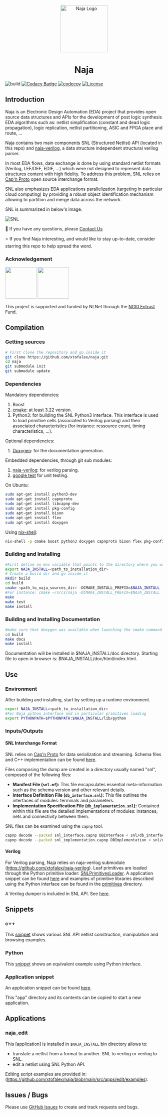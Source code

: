 <div align="center">
<img width="150" alt="Naja Logo" src="./docs/images/Naja-Logo.png"><h1>Naja</h1>
</div>

![build](https://github.com/xtofalex/naja/actions/workflows/build.yml/badge.svg)
[![Codacy Badge](https://api.codacy.com/project/badge/Grade/b224740790e24c80a381a6eede28cad8)](https://app.codacy.com/gh/xtofalex/naja?utm_source=github.com&utm_medium=referral&utm_content=xtofalex/naja&utm_campaign=Badge_Grade_Settings)
[![codecov](https://codecov.io/gh/xtofalex/naja/branch/main/graph/badge.svg?token=59ZKZ74HFP)](https://codecov.io/gh/xtofalex/naja)
[![License](https://img.shields.io/badge/License-Apache_2.0-blue.svg)](https://opensource.org/licenses/Apache-2.0)

## Introduction
Naja is an Electronic Design Automation (EDA) project that provides open source data structures and APIs for the development of post logic synthesis EDA algorithms such as: netlist simplification (constant and dead logic propagation), logic replication, netlist partitioning, ASIC and FPGA place and route, …

Naja contains two main components SNL (Structured Netlist) API (located in this repo) and [naja-verilog](https://github.com/xtofalex/naja-verilog), a data structure independent structural verilog parser.

In most EDA flows, data exchange is done by using standard netlist formats (Verilog, LEF/DEF, EDIF, …) which were not designed to represent data structures content with high fidelity. To address this problem, SNL relies on [Cap'n Proto](https://github.com/capnproto/capnproto) open source interchange format.

SNL also emphasizes EDA applications parallelization (targeting in particular cloud computing) by providing a robust object identification mechanism allowing to partition and merge data across the network.

SNL is summarized in below's image.

![SNL](./docs/images/Naja-SNL.png)

:information_desk_person: If you have any questions, please [Contact Us](mailto:christophe.alex@gmail.com)

:star: If you find Naja interesting, and would like to stay up-to-date, consider starring this repo to help spread the word.

### Acknowledgement

[<img src="https://nlnet.nl/logo/banner.png" width=100>](https://nlnet.nl/project/Naja)
[<img src="https://nlnet.nl/image/logos/NGI0Entrust_tag.svg" width=100>](https://nlnet.nl/project/Naja)

This project is supported and funded by NLNet through the [NGI0 Entrust](https://nlnet.nl/entrust) Fund.

## Compilation

### Getting sources

```bash
# First clone the repository and go inside it
git clone https://github.com/xtofalex/naja.git
cd naja
git submodule init
git submodule update
```

### Dependencies

Mandatory dependencies:
1. Boost
2. [cmake](https://cmake.org): at least 3.22 version.
3. Python3: for building the SNL Python3 interface. This interface is used to load primitive cells (associated to Verilog parsing)
and their associated characteristics (for instance: ressource count, timing characteristics, ...).    

Optional dependencies:
1. [Doxygen](https://www.doxygen.nl): for the documentation generation.

Embedded dependencies, through git sub modules:
1. [naja-verilog](https://github.com/xtofalex/naja-verilog): for verilog parsing.
2. [google test](https://github.com/google/googletest) for unit testing.

On Ubuntu:
```bash
sudo apt-get install python3-dev
sudo apt-get install capnproto
sudo apt-get install libcapnp-dev
sudo apt-get install pkg-config
sudo apt-get install bison
sudo apt-get install flex
sudo apt-get install doxygen
```
Using [nix-shell](https://nixos.wiki/wiki/Development_environment_with_nix-shell):
```bash
nix-shell -p cmake boost python3 doxygen capnproto bison flex pkg-config
```
### Building and Installing
```bash
#First define an env variable that points to the directory where you want naja to be installed:
export NAJA_INSTALL=<path_to_installation_dir>
# Create a build dir and go inside it
mkdir build
cd build
cmake <path_to_naja_sources_dir> -DCMAKE_INSTALL_PREFIX=$NAJA_INSTALL
#For instance: cmake ~/srcs/naja -DCMAKE_INSTALL_PREFIX=$NAJA_INSTALL
make
make test
make install
```
### Building and Installing Documentation
```bash
#make sure that doxygen was available when launching the cmake command
cd build
make docs
make install
```
Documentation will be installed in $NAJA_INSTALL/doc directory. Starting file to open in browser is: $NAJA_INSTALL/doc/html/index.html.

## Use 
### Environment
After building and installing, start by setting up a runtime environment.
```bash
export NAJA_INSTALL=<path_to_installation_dir>
#For Naja python interface and in particular primitives loading
export PYTHONPATH=$PYTHONPATH:$NAJA_INSTALL/lib/python
```
### Inputs/Outputs
#### SNL Interchange Format
SNL relies on [Cap'n Proto](https://github.com/capnproto/capnproto) for data serialization and streaming. Schema files and C++ implementation can be found [here](https://github.com/xtofalex/naja/tree/main/src/snl/snl/serialization/capnp).

Files composing the dump are created in a directory usually named "snl", composed of the following files:

- **Manifest File (`snl.mf`):** This file encapsulates essential meta-information such as the schema version and other relevant details.
- **Interface Definition File (`db_interface.snl`):** This file outlines the interfaces of modules: terminals and parameters.
- **Implementation Specification File (`db_implementation.snl`):** Contained within this file are the detailed implementations of modules: instances, nets and connectivity between them.

SNL files can be examined using the `capnp` tool.
```bash
capnp decode --packed snl_interface.capnp DBInterface < snl/db_interface.snl > interface.txt
capnp decode --packed snl_implementation.capnp DBImplementation < snl/db_implementation.snl > implementation.txt
```

#### Verilog

For Verilog parsing, Naja relies on naja-verilog submodule (https://github.com/xtofalex/naja-verilog).
Leaf primitives are loaded through the Python primitive loader: [SNLPrimitivesLoader](https://github.com/xtofalex/naja/blob/main/src/snl/python/primitives/SNLPrimitivesLoader.h).
A application snippet can be found [here](https://github.com/xtofalex/naja/blob/main/src/snl/snippets/app/src/SNLVRLSnippet.cpp) and examples of
primitive libraries described using the Python interface can be found in the
[primitives](https://github.com/xtofalex/naja/blob/main/primitives) directory.

A Verilog dumper is included in SNL API. See [here](https://github.com/xtofalex/naja/blob/main/src/snl/formats/verilog/backend/SNLVRLDumper.h).

## Snippets
### c++
This [snippet](https://github.com/xtofalex/naja/blob/main/src/snl/snippets/app/src/SNLSnippet.cpp) shows various SNL API netlist construction, manipulation and browsing examples.
### Python
This [snippet](https://github.com/xtofalex/naja/blob/main/src/snl/snippets/python/snl_snippet.py) shows an equivalent example using Python interface.
### Application snippet
An application snippet can be found [here](https://github.com/xtofalex/naja/blob/main/src/snl/snippets/app).

This "app" directory and its contents can be copied to start a new application.

## Applications
###  naja_edit
This [application] is installed in `$NAJA_INSTALL` bin directory allows to:

- translate a netlist from a format to another. SNL to verilog or verilog to SNL.
- edit a netlist using SNL Python API.


Editing script examples are provided in: (https://github.com/xtofalex/naja/blob/main/src/apps/edit/examples).

## Issues / Bugs
Please use [GitHub Issues](https://github.com/xtofalex/naja/issues) to create and track requests and bugs.